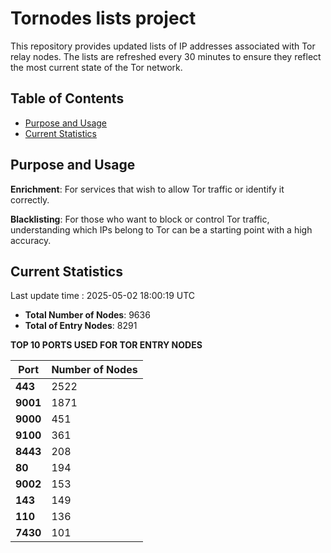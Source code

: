 # Tornodes lists project

This repository provides updated lists of IP addresses associated with Tor relay nodes. The lists are refreshed every 30 minutes to ensure they reflect the most current state of the Tor network.

## Table of Contents

- [Purpose and Usage](#purpose-and-usage)
- [Current Statistics](#current-statistics)


## Purpose and Usage

**Enrichment**: For services that wish to allow Tor traffic or identify it correctly.

**Blacklisting**: For those who want to block or control Tor traffic, understanding which IPs belong to Tor can be a starting point with a high accuracy.

## Current Statistics

Last update time : 2025-05-02 18:00:19 UTC

- **Total Number of Nodes**: 9636
- **Total of Entry Nodes**: 8291

**TOP 10 PORTS USED FOR TOR ENTRY NODES**

| **Port** | **Number of Nodes** |
|------|-----------------|
| **443**   | 2522  |
| **9001**   | 1871  |
| **9000**   | 451  |
| **9100**   | 361  |
| **8443**   | 208  |
| **80**   | 194  |
| **9002**   | 153  |
| **143**   | 149  |
| **110**   | 136  |
| **7430**   | 101  |

